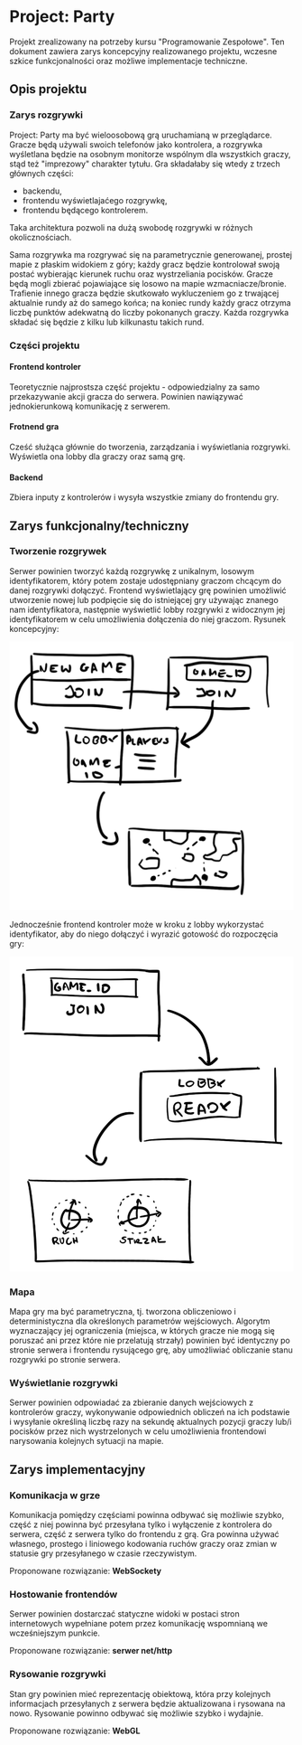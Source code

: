 # Project: Party
Projekt zrealizowany na potrzeby kursu "Programowanie Zespołowe". Ten dokument zawiera zarys koncepcyjny realizowanego projektu, wczesne szkice funkcjonalności oraz możliwe implementacje techniczne.

## Opis projektu

### Zarys rozgrywki
Project: Party ma być wieloosobową grą uruchamianą w przeglądarce. Gracze będą używali swoich telefonów jako kontrolera, a rozgrywka wyśletlana będzie na osobnym monitorze wspólnym dla wszystkich graczy, stąd też "imprezowy" charakter tytułu. Gra składałaby się wtedy z trzech głównych części:
- backendu,
- frontendu wyświetlajaćego rozgrywkę,
- frontendu będącego kontrolerem.

Taka architektura pozwoli na dużą swobodę rozgrywki w różnych okolicznościach.

Sama rozgrywka ma rozgrywać się na parametrycznie generowanej, prostej mapie z płaskim widokiem z góry; każdy gracz będzie kontrolował swoją postać wybierając kierunek ruchu oraz wystrzeliania pocisków. Gracze będą mogli zbierać pojawiające się losowo na mapie wzmacniacze/bronie. Trafienie innego gracza będzie skutkowało wykluczeniem go z trwającej aktualnie rundy aż do samego końca; na koniec rundy każdy gracz otrzyma liczbę punktów adekwatną do liczby pokonanych graczy. Każda rozgrywka składać się będzie z kilku lub kilkunastu takich rund.

### Części projektu
#### Frontend kontroler
Teoretycznie najprostsza część projektu - odpowiedzialny za samo przekazywanie akcji gracza do serwera. Powinien nawiązywać jednokierunkową komunikację z serwerem.

#### Frotnend gra
Cześć służąca głównie do tworzenia, zarządzania i wyświetlania rozgrywki. Wyświetla ona lobby dla graczy oraz samą grę.

#### Backend
Zbiera inputy z kontrolerów i wysyła wszystkie zmiany do frontendu gry.

## Zarys funkcjonalny/techniczny
### Tworzenie rozgrywek
Serwer powinien tworzyć każdą rozgrywkę z unikalnym, losowym identyfikatorem, który potem zostaje udostępniany graczom chcącym do danej rozgrywki dołączyć. Frontend wyświetlający grę powinien umożliwić utworzenie nowej lub podpięcie się do istniejącej gry używając znanego nam identyfikatora, następnie wyświetlić lobby rozgrywki z widocznym jej identyfikatorem w celu umożliwienia dołączenia do niej graczom. Rysunek koncepcyjny:

![Zarys frontendu z grą](img/front-end-game.png)

Jednocześnie frontend kontroler może w kroku z lobby wykorzystać identyfikator, aby do niego dołączyć i wyrazić gotowość do rozpoczęcia gry:

![Zarys frontendu z kontrolerem](img/front-end-controller.png)

### Mapa
Mapa gry ma być parametryczna, tj. tworzona obliczeniowo i deterministyczna dla określonych parametrów wejściowych. Algorytm wyznaczający jej ograniczenia (miejsca, w których gracze nie mogą się poruszać ani przez które nie przelatują strzały) powinien być identyczny po stronie serwera i frontendu rysującego grę, aby umożliwiać obliczanie stanu rozgrywki po stronie serwera.

### Wyświetlanie rozgrywki
Serwer powinien odpowiadać za zbieranie danych wejściowych z kontrolerów graczy, wykonywanie odpowiednich obliczeń na ich podstawie i wysyłanie określiną liczbę razy na sekundę aktualnych pozycji graczy lub/i pocisków przez nich wystrzelonych w celu umożliwienia frontendowi narysowania kolejnych sytuacji na mapie.

## Zarys implementacyjny
### Komunikacja w grze
Komunikacja pomiędzy częściami powinna odbywać się możliwie szybko, część z niej powinna być przesyłana tylko i wyłączenie z kontrolera do serwera, część z serwera tylko do frontendu z grą. Gra powinna używać własnego, prostego i liniowego kodowania ruchów graczy oraz zmian w statusie gry przesyłanego w czasie rzeczywistym. 

Proponowane rozwiązanie: **WebSockety**

### Hostowanie frontendów
Serwer powinien dostarczać statyczne widoki w postaci stron internetowych wypełniane potem przez komunikację wspomnianą we wcześniejszym punkcie.

Proponowane rozwiązanie: **serwer net/http**

### Rysowanie rozgrywki
Stan gry powinien mieć reprezentację obiektową, która przy kolejnych informacjach przesyłanych z serwera będzie aktualizowana i rysowana na nowo. Rysowanie powinno odbywać się możliwie szybko i wydajnie.

Proponowane rozwiązanie: **WebGL**

